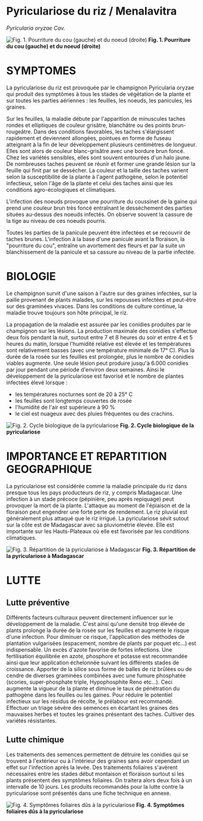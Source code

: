 # Pyriculariose du riz / Menalavitra
*Pyricularia oryzae Cav.*

![Fig. 1. Pourriture du cou (gauche) et du noeud (droite)](figures/Menalavitra_fig1.png)
**Fig. 1. Pourriture du cou (gauche) et du noeud (droite)**

# SYMPTOMES
La pyriculariose du riz est provoquée par le champignon Pyricularia oryzae qui produit des symptômes à tous les stades de végétation de la plante et sur toutes les parties aériennes : les feuilles, les noeuds, les panicules, les graines.

Sur les feuilles, la maladie débute par l'apparition de minuscules taches rondes et elliptiques de couleur grisâtre, blanchâtre ou des points brun-rougeâtre. Dans des conditions favorables, les taches s'élargissent rapidement et deviennent allongées, pointues en forme de fuseau atteignant à la fin de leur développement plusieurs centimètres de longueur. Elles sont alors de couleur blanc-grisâtre avec une bordure brun foncé. Chez les variétés sensibles, elles sont souvent entourées d'un halo jaune. De nombreuses taches peuvent se réunir et former une grande lésion sur la feuille qui finit par se dessécher. La couleur et la taille des taches varient selon la susceptibilité de la plante à l'agent pathogène, selon le potentiel infectieux, selon l'âge de la plante et celui des taches ainsi que les conditions agro-écologiques et climatiques.

L'infection des noeuds provoque une pourriture du coussinet de la gaine qui prend une couleur brun très foncé entraînant le dessèchement des parties situées au-dessus des noeuds infectés. On observe souvent la cassure de la tige au niveau de ces noeuds pourris.

Toutes les parties de la panicule peuvent être infectées et se recouvrir de taches brunes. L'infection à la base d'une panicule avant la floraison, la "pourriture du cou", entraîne un avortement des fleurs et par la suite un blanchissement de la panicule et sa cassure au niveau de la partie infectée.

# BIOLOGIE
Le champignon survit d'une saison à l'autre sur des graines infectées, sur la paille provenant de plants malades, sur les repousses infectées et peut-être sur des graminées vivaces. Dans les conditions de culture continue, la maladie trouve toujours son hôte principal, le riz.

La propagation de la maladie est assurée par les conidies produites par le champignon sur les lésions. La production maximale des conidies s'effectue deux fois pendant la nuit, surtout entre 7 et 8 heures du soir et entre 4 et 5 heures du matin, lorsque l'humidité relative est élevée et les températures sont relativement basses (avec une température minimale de 17° C). Plus la durée de la rosée sur les feuilles est prolongée, plus le nombre de conidies viables augmente. Une seule lésion peut produire jusqu'à 6.000 conidies par jour pendant une période d'environ deux semaines. Ainsi le développement de la pyriculariose est favorisé et le nombre de plantes infectées élevé lorsque :
- les températures nocturnes sont de 20 à 25° С
- les feuilles sont longtemps couvertes de rosée
- l'humidité de l'air est supérieure à 90 %
- le ciel est nuageux avec des pluies fréquentes ou des crachins.

![Fig. 2. Cycle biologique de la pyriculariose](figures/Menalavitra_fig2.png)
**Fig. 2. Cycle biologique de la pyriculariose**

# IMPORTANCE ET REPARTITION GEOGRAPHIQUE
La pyriculariose est considérée comme la maladie principale du riz dans presque tous les pays producteurs de riz, y compris Madagascar. Une infection à un stade précoce (pépinière, peu après repiquage) peut provoquer la mort de la plante. L'attaque au moment de l'épiaison et de la floraison peut engendrer une forte perte de rendement. Le riz pluvial est généralement plus attaqué que le riz irrigué.
La pyriculariose sévit sutout sur la côte est de Madagascar avec sa pluviométrie élevée. Elle est importante sur les Hauts-Plateaux où elle est favorisée par les conditions climatiques.

![Fig. 3. Répartition de la pyriculariose à Madagascar](figures/Menalavitra_fig3.png)
**Fig. 3. Répartition de la pyriculariose à Madagascar**

# LUTTE
## Lutte préventive
Différents facteurs culturaux peuvent directement influencer sur le développement de la maladie. C'est ainsi qu'une densité trop élevée de plants prolonge la durée de la rosée sur les feuilles et augmente le risque d'une infection. Pour diminuer ce risque, l'application des méthodes de plantation vulgarisées (espacement, nombre de plants par poquet etc...) est indispensable.
Un excès d'azote favorise de fortes infections. Une fertilisation équilibrée en azote, phosphore et potasse est recommandée ainsi que leur application échelonnée suivant les différents stades de croissance.
Apporter de la silice sous forme de balles de riz brûlées ou de cendre de diverses graminées combinées avec une fumure phosphatée (scories, super-phosphate triple, Hypophosphite Reno etc...). Ceci augmente la vigueur de la plante et diminue le taux de pénétration du pathogène dans les feuilles ou les gaines.
Pour réduire le potentiel infectieux sur les résidus de récolte, le prélabour est recommandé.
Effectuer un triage sévère des semences en écartant les graines des mauvaises herbes et toutes les graines présentant des taches.
Cultiver des variétés résistantes.

## Lutte chimique
Les traitements des semences permettent de détruire les conidies qui se trouvent à l'extérieur ou à l'intérieur des graines sans avoir cependant un effet sur l'infection après la levée.
Des traitements foliaires s'avèrent nécessaires entre les stades début montaison et floraison surtout si les plants présentent des symptômes foliaires. On traitera alors deux fois à un intervalle de 10 jours.
Les produits recommandés pour la lutte contre la pyriculariose sont présentés dans une fiche technique en annexe.

![Fig. 4. Symptômes foliaires dûs à la pyriculariose](figures/Menalavitra_fig4.png)
**Fig. 4. Symptômes foliaires dûs à la pyriculariose**
